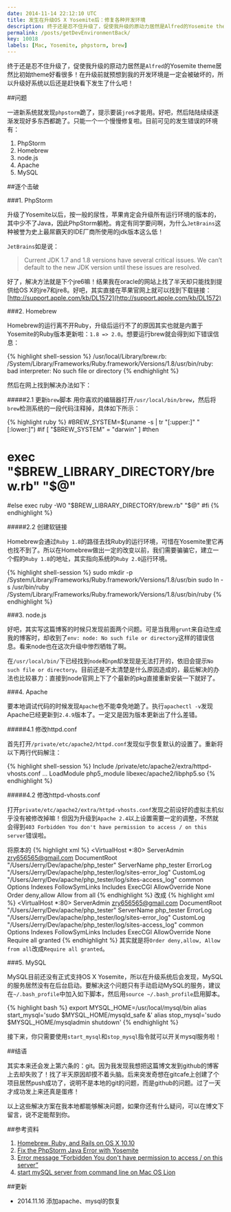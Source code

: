 ```yaml
---
date: 2014-11-14 22:12:10 UTC
title: 发生在升级OS X Yosemite后：修复各种开发环境
description: 终于还是忍不住升级了，促使我升级的原动力居然是Alfred的Yosemite theme居然比初始theme好看很多！在升级前就预想到我的开发环境是一定会被破坏的，所以升级好系统以后还是赶快看下发生了什么吧！
permalink: /posts/getDevEnvironmentBack/
key: 10018
labels: [Mac, Yosemite, phpstorm, brew]
---
```


终于还是忍不住升级了，促使我升级的原动力居然是`Alfred`的Yosemite theme居然比初始theme好看很多！在升级前就预想到我的开发环境是一定会被破坏的，所以升级好系统以后还是赶快看下发生了什么吧！

##问题

一进新系统就发现`phpstorm`跪了，提示要装`jre6`才能用。好吧，然后陆陆续续逐渐发现好多东西都跪了。只能一个一个慢慢修复啦。目前可见的发生错误的环境有：

1. PhpStorm
2. Homebrew
3. node.js
4. Apache
5. MySQL

##逐个击破

###1. PhpStorm

升级了Yosemite以后，按一般的尿性，苹果肯定会升级所有运行环境的版本的，其中少不了Java，因此PhpStorm躺枪。肯定有同学要问啊，为什么`JetBrains`这种被誉为史上最屌霸天的IDE厂商所使用的jdk版本这么低！

`JetBrains`如是说：

> Current JDK 1.7 and 1.8 versions have several critical issues. We can’t default to the new JDK version until these issues are resolved.

好了，解决方法就是下个jre6嘛！结果我在oracle的网站上找了半天却只能找到提供给OS X的jre7和jre8。好吧，其实直接在苹果官网上就可以找到下载链接：[http://support.apple.com/kb/DL1572](http://support.apple.com/kb/DL1572)

###2. Homebrew

Homebrew的运行离不开Ruby，升级后运行不了的原因其实也就是内置于Yosemite的Ruby版本更新啦：`1.8 => 2.0`。想要运行brew就会得到如下错误信息：

{% highlight shell-session %}
/usr/local/Library/brew.rb: /System/Library/Frameworks/Ruby.framework/Versions/1.8/usr/bin/ruby: bad interpreter: No such file or directory
{% endhighlight %}

然后在网上找到解决办法如下：

#####2.1 更新`brew`脚本
用你喜欢的编辑器打开`/usr/local/bin/brew`，然后将`brew`检测系统的一段代码注释掉，具体如下所示：

{% highlight ruby %}
#BREW_SYSTEM=$(uname -s | tr "[:upper:]" "[:lower:]")
#if [ "$BREW_SYSTEM" = "darwin" ]
#then
#    exec "$BREW_LIBRARY_DIRECTORY/brew.rb" "$@"
#else
    exec ruby -W0 "$BREW_LIBRARY_DIRECTORY/brew.rb" "$@"
#fi
{% endhighlight %}

#####2.2 创建软链接

Homebrew会通过`Ruby 1.8`的路径去找Ruby的运行环境，可惜在Yosemite里它再也找不到了。所以在Homebrew做出一定的改变以前，我们需要骗骗它，建立一个假的`Ruby 1.8`的地址，其实指向系统的`Ruby 2.0`运行环境。

{% highlight shell-session %}
sudo mkdir -p /System/Library/Frameworks/Ruby.framework/Versions/1.8/usr/bin
sudo ln -s /usr/bin/ruby /System/Library/Frameworks/Ruby.framework/Versions/1.8/usr/bin/ruby
{% endhighlight %}

###3. node.js

好吧，其实写这篇博客的时候只发现前面两个问题。可是当我用`grunt`来自动生成我的博客时，却收到了`env: node: No such file or directory`这样的错误信息。看来node也在这次升级中惨烈牺牲了啊。

在`/usr/local/bin/`下已经找到`node`和`npm`却发现是无法打开的，依旧会提示`No such file or directory`。目前还是不太清楚是什么原因造成的，最后解决的办法也比较暴力：直接到node官网上下了个最新的pkg直接重新安装一下就好了。

###4. Apache

要本地调试代码的时候发现`Apache`也不能幸免地跪了。执行`apachectl -v`发现Apache已经更新到`2.4.9`版本了。一定又是因为版本更新出了什么差错。

#####4.1 修改httpd.conf

首先打开`/private/etc/apache2/httpd.conf`发现似乎恢复默认的设置了。重新将以下两行代码解注：

{% highlight shell-session %}
Include /private/etc/apache2/extra/httpd-vhosts.conf
...
LoadModule php5_module libexec/apache2/libphp5.so
{% endhighlight %}

#####4.2 修改httpd-vhosts.conf

打开`private/etc/apache2/extra/httpd-vhosts.conf`发现之前设好的虚拟主机似乎没有被修改掉嘛！但因为升级到`Apache 2.4`以上设置需要一定的调整，不然就会得到`403 Forbidden You don't have permission to access / on this server`错误啦。

将原本的
{% highlight xml %}
<VirtualHost *:80>
    ServerAdmin zry656565@gmail.com
    DocumentRoot "/Users/Jerry/Dev/apache/php_tester"
    ServerName php_tester
    ErrorLog "/Users/Jerry/Dev/apache/php_tester/log/sites-error_log"
    CustomLog "/Users/Jerry/Dev/apache/php_tester/log/sites-access_log" common
    <Directory />
        Options Indexes FollowSymLinks Includes ExecCGI
        AllowOverride None
        Order deny,allow
        Allow from all
    </Directory>
</VirtualHost>
{% endhighlight %}
改成
{% highlight xml %}
<VirtualHost *:80>
    ServerAdmin zry656565@gmail.com
    DocumentRoot "/Users/Jerry/Dev/apache/php_tester"
    ServerName php_tester
    ErrorLog "/Users/Jerry/Dev/apache/php_tester/log/sites-error_log"
    CustomLog "/Users/Jerry/Dev/apache/php_tester/log/sites-access_log" common
    <Directory />
        Options Indexes FollowSymLinks Includes ExecCGI
        AllowOverride None
        Require all granted
    </Directory>
</VirtualHost>
{% endhighlight %}
其实就是将`Order deny,allow, Allow from all`改成`Require all granted`。

###5. MySQL

MySQL目前还没有正式支持OS X Yosemite，所以在升级系统后会发现，MySQL的服务居然没有在后台启动。要解决这个问题只有手动启动MySQL的服务，建议在`~/.bash_profile`中加入如下脚本，然后用`source ~/.bash_profile`启用脚本。

{% highlight bash %}
export MYSQL_HOME=/usr/local/mysql/bin
alias start_mysql='sudo $MYSQL_HOME/mysqld_safe &'
alias stop_mysql='sudo $MYSQL_HOME/mysqladmin shutdown'
{% endhighlight %}

接下来，你只需要使用`start_mysql`和`stop_mysql`指令就可以开关mysql服务啦！

##结语

其实本来还会发上第六条的：git。因为我发现我想把这篇博文发到github的博客上去却失败了！找了半天原因却摸不着头脑。后来突发奇想在gitcafe上创建了个项目居然push成功了，说明不是本地的git的问题，而是github的问题。过了一天才成功发上来还真是蛋疼！

以上这些解决方案在我本地都能够解决问题，如果你还有什么疑问，可以在博文下留言，说不定能帮到你。


##参考资料

1. [Homebrew, Ruby, and Rails on OS X 10.10](http://www.tuicool.com/articles/iIvy2e)
2. [Fix the PhpStorm Java Error with Yosemite](http://laravel-news.com/2014/10/fix-phpstorm-java-error-yosemite/)
3. [Error message “Forbidden You don't have permission to access / on this server”](http://stackoverflow.com/questions/10873295/error-message-forbidden-you-dont-have-permission-to-access-on-this-server#)
4. [start mySQL server from command line on Mac OS Lion](http://stackoverflow.com/questions/7927854/start-mysql-server-from-command-line-on-mac-os-lion)

##更新

- 2014.11.16 添加apache、mysql的恢复
